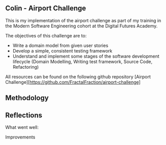 ## Colin - Airport Challenge 

This is my implementation of the airport challenge as part of my training in the Modern Software Engineering cohort at the Digital Futures Academy. 

The objectives of this challenge are to:
- Write a domain model from given user stories 
- Develop a simple, consistent testing framework 
- Understand and implement some stages of the software development lifecycle (Domain Modelling, Writing test framework, Source Code, Refactoring) 

All resources can be found on the following github repository [Airport Challenge][https://github.com/FractalFraction/airport-challenge]

## Methodology 


## Reflections

What went well: 

Improvements